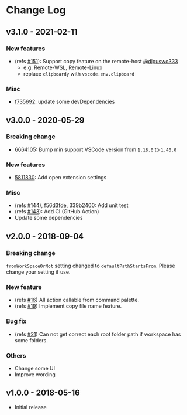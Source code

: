 # Change Log

## v3.1.0 - 2021-02-11

### New features

* (refs [#151](https://github.com/YoshinoriN/vscode-current-file-path-extension/pull/151)): Support copy feature on the remote-host [@dlguswo333](https://github.com/dlguswo333)
    * e.g. Remote-WSL, Remote-Linux
    * replace `clipboardy` with `vscode.env.clipboard`

### Misc

* [f735692](https://github.com/YoshinoriN/vscode-current-file-path-extension/commit/f735692fd2ae51f8c317664716c86a731e501b41): update some devDependencies

## v3.0.0 - 2020-05-29

### Breaking change

* [6664105](https://github.com/YoshinoriN/vscode-current-file-path-extension/commit/66641059a8263cf4d9d70986b5f424d65b6d5f38): Bump min support VSCode version from `1.18.0` to `1.40.0`

### New features

* [5811830](https://github.com/YoshinoriN/vscode-current-file-path-extension/commit/58118304a2a068b69fa544b3268bee578615f0fb): Add open extension settings

### Misc

* (refs [#144](https://github.com/YoshinoriN/vscode-current-file-path-extension/pull/144)), [f56d3fde](https://github.com/YoshinoriN/vscode-current-file-path-extension/commit/f56d3fde4855902d8f54aefd4a10e4f62d8c90b7), [339b2400](https://github.com/YoshinoriN/vscode-current-file-path-extension/commit/339b240067e161b292da25160a4223278539a313): Add unit test
* (refs [#143](https://github.com/YoshinoriN/vscode-current-file-path-extension/pull/143)): Add CI (GitHub Action)
* Update some dependencies

## v2.0.0 - 2018-09-04

### Breaking change

`fromWorkSpaceOrNot` setting changed to `defaultPathStartsFrom`. Please change your setting if use.

### New feature

* (refs [#16](https://github.com/YoshinoriN/vscode-current-file-path-extension/issues/16)) All action callable from command palette.
* (refs [#19](https://github.com/YoshinoriN/vscode-current-file-path-extension/issues/19)) Implement copy file name feature.

### Bug fix

* (refs [#21](https://github.com/YoshinoriN/vscode-current-file-path-extension/issues/21)) Can not get correct each root folder path if workspace has some folders.

### Others

* Change some UI
* Improve wording

## v1.0.0 - 2018-05-16

* Initial release
